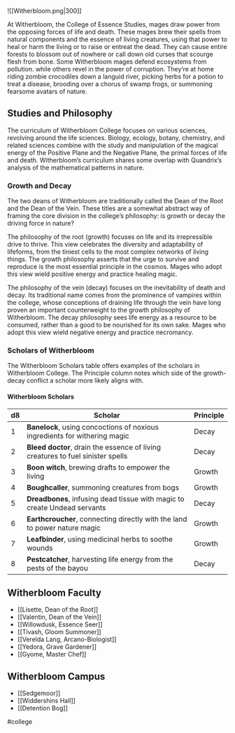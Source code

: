![[Witherbloom.png|300]]

At Witherbloom, the College of Essence Studies, mages draw power from the opposing forces of life and death. These mages brew their spells from natural components and the essence of living creatures, using that power to heal or harm the living or to raise or entreat the dead. They can cause entire forests to blossom out of nowhere or call down old curses that scourge flesh from bone. Some Witherbloom mages defend ecosystems from pollution. while others revel in the power of corruption. They’re at home riding zombie crocodiles down a languid river, picking herbs for a potion to treat a disease, brooding over a chorus of swamp frogs, or summoning fearsome avatars of nature.

## Studies and Philosophy
The curriculum of Witherbloom College focuses on various sciences, revolving around the life sciences. Biology, ecology, botany, chemistry, and related sciences combine with the study and manipulation of the magical energy of the Positive Plane and the Negative Plane, the primal forces of life and death. Witherbloom’s curriculum shares some overlap with Quandrix’s analysis of the mathematical patterns in nature.

### Growth and Decay
The two deans of Witherbloom are traditionally called the Dean of the Root and the Dean of the Vein. These titles are a somewhat abstract way of framing the core division in the college’s philosophy: is growth or decay the driving force in nature? 

The philosophy of the root (growth) focuses on life and its irrepressible drive to thrive. This view celebrates the diversity and adaptability of lifeforms, from the tiniest cells to the most complex networks of living things. The growth philosophy asserts that the urge to survive and reproduce is the most essential principle in the cosmos. Mages who adopt this view wield positive energy and practice healing magic. 

The philosophy of the vein (decay) focuses on the inevitability of death and decay. Its traditional name comes from the prominence of vampires within the college, whose conceptions of draining life through the vein have long proven an important counterweight to the growth philosophy of Witherbloom. The decay philosophy sees life energy as a resource to be consumed, rather than a good to be nourished for its own sake. Mages who adopt this view wield negative energy and practice necromancy.

### Scholars of Witherbloom
The Witherbloom Scholars table offers examples of the scholars in Witherbloom College. The Principle column notes which side of the growth-decay conflict a scholar more likely aligns with.

#### Witherbloom Scholars
| d8  | Scholar | Principle |
| --- | ------- | --------- |
| 1   | **Banelock**, using concoctions of noxious ingredients for withering magic        | Decay     |
| 2   | **Bleed doctor**, drain the essence of living creatures to fuel sinister spells        | Decay     |
| 3   | **Boon witch**, brewing drafts to empower the living        | Growth    |
| 4   | **Boughcaller**, summoning creatures from bogs        | Growth    |
| 5   | **Dreadbones**, infusing dead tissue with magic to create Undead servants        | Decay     |
| 6   | **Earthcroucher**, connecting directly with the land to power nature magic        | Growth    |
| 7   | **Leafbinder**, using medicinal herbs to soothe wounds        | Growth    |
| 8   | **Pestcatcher**, harvesting life energy from the pests of the bayou        | Decay     |

## Witherbloom Faculty
- [[Lisette, Dean of the Root]]
- [[Valentin, Dean of the Vein]]
- [[Willowdusk, Essence Seer]]
- [[Tivash, Gloom Summoner]]
- [[Verelda Lang, Arcano-Biologist]]
- [[Yedora, Grave Gardener]]
- [[Gyome, Master Chef]]

## Witherbloom Campus
- [[Sedgemoor]]
- [[Widdershins Hall]]
- [[Detention Bog]]

#college